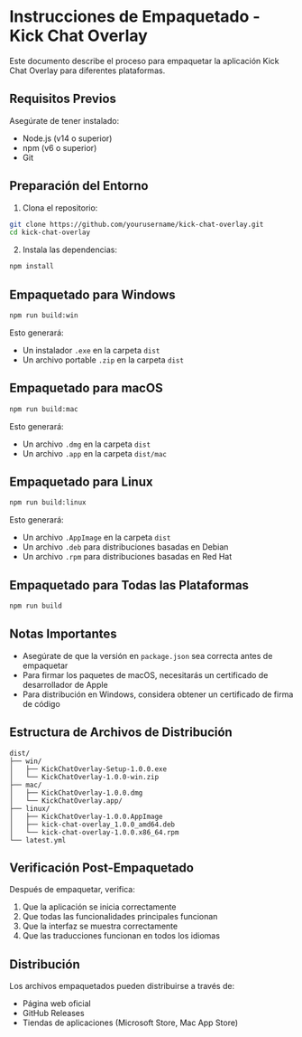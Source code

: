 # Instrucciones de Empaquetado - Kick Chat Overlay

Este documento describe el proceso para empaquetar la aplicación Kick Chat Overlay para diferentes plataformas.

## Requisitos Previos

Asegúrate de tener instalado:

- Node.js (v14 o superior)
- npm (v6 o superior)
- Git

## Preparación del Entorno

1. Clona el repositorio:
```bash
git clone https://github.com/yourusername/kick-chat-overlay.git
cd kick-chat-overlay
```

2. Instala las dependencias:
```bash
npm install
```

## Empaquetado para Windows

```bash
npm run build:win
```

Esto generará:
- Un instalador `.exe` en la carpeta `dist`
- Un archivo portable `.zip` en la carpeta `dist`

## Empaquetado para macOS

```bash
npm run build:mac
```

Esto generará:
- Un archivo `.dmg` en la carpeta `dist`
- Un archivo `.app` en la carpeta `dist/mac`

## Empaquetado para Linux

```bash
npm run build:linux
```

Esto generará:
- Un archivo `.AppImage` en la carpeta `dist`
- Un archivo `.deb` para distribuciones basadas en Debian
- Un archivo `.rpm` para distribuciones basadas en Red Hat

## Empaquetado para Todas las Plataformas

```bash
npm run build
```

## Notas Importantes

- Asegúrate de que la versión en `package.json` sea correcta antes de empaquetar
- Para firmar los paquetes de macOS, necesitarás un certificado de desarrollador de Apple
- Para distribución en Windows, considera obtener un certificado de firma de código

## Estructura de Archivos de Distribución

```
dist/
├── win/
│   ├── KickChatOverlay-Setup-1.0.0.exe
│   └── KickChatOverlay-1.0.0-win.zip
├── mac/
│   ├── KickChatOverlay-1.0.0.dmg
│   └── KickChatOverlay.app/
├── linux/
│   ├── KickChatOverlay-1.0.0.AppImage
│   ├── kick-chat-overlay_1.0.0_amd64.deb
│   └── kick-chat-overlay-1.0.0.x86_64.rpm
└── latest.yml
```

## Verificación Post-Empaquetado

Después de empaquetar, verifica:

1. Que la aplicación se inicia correctamente
2. Que todas las funcionalidades principales funcionan
3. Que la interfaz se muestra correctamente
4. Que las traducciones funcionan en todos los idiomas

## Distribución

Los archivos empaquetados pueden distribuirse a través de:

- Página web oficial
- GitHub Releases
- Tiendas de aplicaciones (Microsoft Store, Mac App Store)
